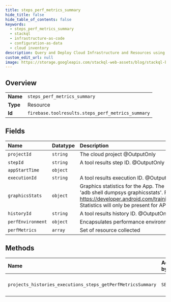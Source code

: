 ```yaml
---
title: steps_perf_metrics_summary
hide_title: false
hide_table_of_contents: false
keywords:
  - steps_perf_metrics_summary
  - stackql
  - infrastructure-as-code
  - configuration-as-data
  - cloud inventory
description: Query and Deploy Cloud Infrastructure and Resources using SQL
custom_edit_url: null
image: https://storage.googleapis.com/stackql-web-assets/blog/stackql-blog-post-featured-image.png
---
```

  
    

## Overview
<table><tbody>
<tr><td><b>Name</b></td><td><code>steps_perf_metrics_summary</code></td></tr>
<tr><td><b>Type</b></td><td>Resource</td></tr>
<tr><td><b>Id</b></td><td><code>firebase.toolresults.steps_perf_metrics_summary</code></td></tr>
</tbody></table>

## Fields
| Name | Datatype | Description |
|:-----|:---------|:------------|
| `projectId` | `string` | The cloud project @OutputOnly |
| `stepId` | `string` | A tool results step ID. @OutputOnly |
| `appStartTime` | `object` |  |
| `executionId` | `string` | A tool results execution ID. @OutputOnly |
| `graphicsStats` | `object` | Graphics statistics for the App. The information is collected from 'adb shell dumpsys graphicsstats'. For more info see: https://developer.android.com/training/testing/performance.html Statistics will only be present for API 23+. |
| `historyId` | `string` | A tool results history ID. @OutputOnly |
| `perfEnvironment` | `object` | Encapsulates performance environment info |
| `perfMetrics` | `array` | Set of resource collected |
## Methods
| Name | Accessible by | Required Params |
|:-----|:--------------|:----------------|
| `projects_histories_executions_steps_getPerfMetricsSummary` | `SELECT` | `executionId, historyId, projectId, stepId` |
